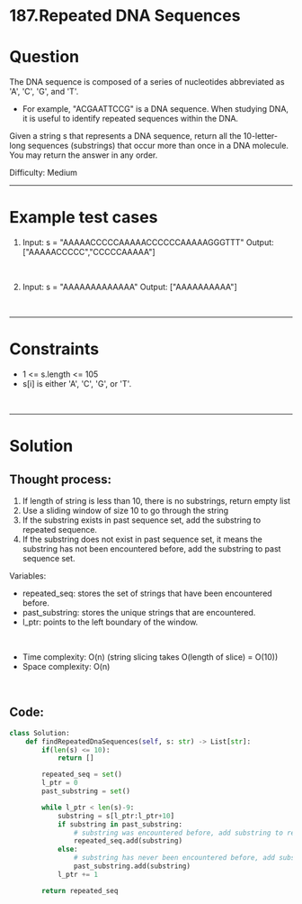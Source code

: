 # **187.Repeated DNA Sequences**

# Question
The DNA sequence is composed of a series of nucleotides abbreviated as 'A', 'C', 'G', and 'T'.

- For example, "ACGAATTCCG" is a DNA sequence.
When studying DNA, it is useful to identify repeated sequences within the DNA.

Given a string s that represents a DNA sequence, return all the 10-letter-long sequences (substrings) that occur more than once in a DNA molecule. You may return the answer in any order.
<br/>

Difficulty: Medium
<br/>

---
# Example test cases
1. Input: s = "AAAAACCCCCAAAAACCCCCCAAAAAGGGTTT"
Output: ["AAAAACCCCC","CCCCCAAAAA"] 
<br/>
   
2. Input: s = "AAAAAAAAAAAAA"
Output: ["AAAAAAAAAA"]
<br/>

---
# Constraints
- 1 <= s.length <= 105
- s[i] is either 'A', 'C', 'G', or 'T'.
<br/>

---
# Solution
## Thought process:
1. If length of string is less than 10, there is no substrings, return empty list
2. Use a sliding window of size 10 to go through the string
3. If the substring exists in past sequence set, add the substring to repeated sequence.
4. If the substring does not exist in past sequence set, it means the substring has not been encountered before, add the substring to past sequence set.

Variables:
- repeated_seq: stores the set of strings that have been encountered before.
- past_substring: stores the unique strings that are encountered.
- l_ptr: points to the left boundary of the window.
<br/>

- Time complexity: O(n) (string slicing takes O(length of slice) = O(10))
- Space complexity: O(n)
<br/>

## Code:
```python
class Solution:
    def findRepeatedDnaSequences(self, s: str) -> List[str]:
        if(len(s) <= 10):
            return []

        repeated_seq = set()
        l_ptr = 0
        past_substring = set()

        while l_ptr < len(s)-9:
            substring = s[l_ptr:l_ptr+10]
            if substring in past_substring:
                # substring was encountered before, add substring to repeated string
                repeated_seq.add(substring)
            else:
                # substring has never been encountered before, add substring to past substring
                past_substring.add(substring)
            l_ptr += 1

        return repeated_seq
```